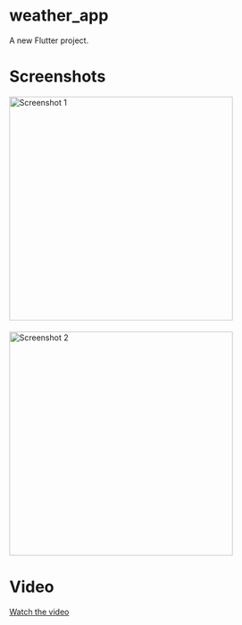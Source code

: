# weather_app

A new Flutter project.

# Screenshots

<div style="display: flex; flex-direction: column; gap: 20px;">
  <img src="https://github.com/user-attachments/assets/dae80dc8-53d6-4dc7-aaf2-a235d9bc0e08" alt="Screenshot 1" width="400" />
  <img src="https://github.com/user-attachments/assets/7ef35b3d-8634-4ef4-9d4a-822e2f6b3e54" alt="Screenshot 2" width="400" />
</div>

# Video

[Watch the video](https://github.com/user-attachments/assets/0ec285a8-adcc-42a6-a2aa-67c20bc089bd)

